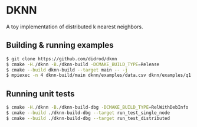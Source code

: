 # DKNN
A toy implementation of distributed k nearest neighbors.

## Building & running examples
``` bash
$ git clone https://github.com/didrod/dknn
$ cmake -H./dknn -B./dknn-build -DCMAKE_BUILD_TYPE=Release
$ cmake --build dknn-build --target main -- -j
$ mpiexec -n 4 dknn-build/main dknn/examples/data.csv dknn/examples/q1.csv
```

## Running unit tests
``` bash
$ cmake -H./dknn -B./dknn-build-dbg -DCMAKE_BUILD_TYPE=RelWithDebInfo
$ cmake --build ./dknn-build-dbg --target run_test_single_node
$ cmake --build ./dknn-build-dbg --target run_test_distributed
```
